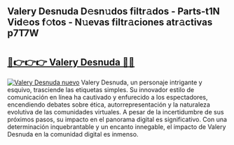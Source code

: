 ## Valery Desnuda D𝚎sn𝚞dos filtr𝚊dos - Parts-t1N Vid𝚎os f𝚘tos - N𝚞evas filtr𝚊ciones atr𝚊ctivas p7T7W

# <h2><a href="http://mbdmt2k.tromn.icu/?c=Valery+Desnuda">🔗👉👉👉 Valery Desnuda 🔗🔗</a></h2>

[![Valery Desnuda nuevo](https://i.imgur.com/pEAQMta.gif)](http://mbdmt2k.tromn.icu/?c=Valery+Desnuda)
Valery Desnuda, un personaje intrigante y esquivo, trasciende las etiquetas simples. Su innovador estilo de comunicación en línea ha cautivado y enfurecido a los espectadores, encendiendo debates sobre ética, autorrepresentación y la naturaleza evolutiva de las comunidades virtuales. A pesar de la incertidumbre de sus próximos pasos, su impacto en el panorama digital es significativo. Con una determinación inquebrantable y un encanto innegable, el impacto de Valery Desnuda en la comunidad digital es inmenso.
